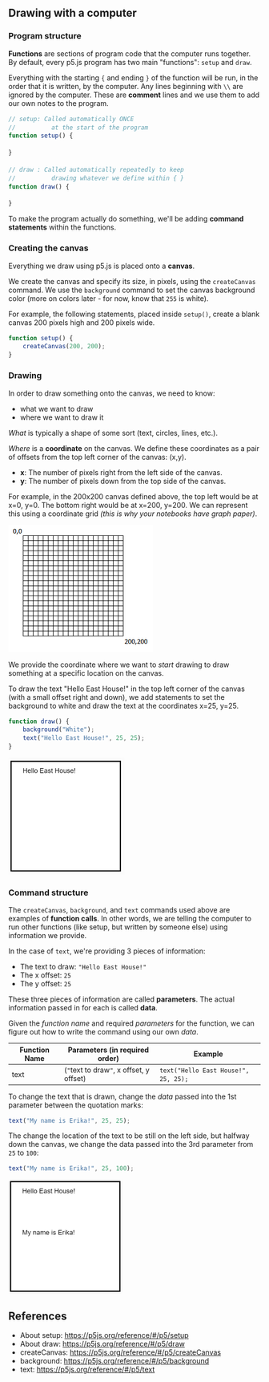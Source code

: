 ## Drawing with a computer

### Program structure
**Functions** are sections of program code that the computer runs together. By default, every p5.js program has two main "functions": `setup` and `draw`.

Everything with the starting `{` and ending `}` of the function will be run, in the order that it is written, by the computer. Any lines beginning with `\\` are ignored by the computer. These are **comment** lines and we use them to add our own notes to the program.


```javascript
// setup: Called automatically ONCE 
//          at the start of the program
function setup() {
    
}

// draw : Called automatically repeatedly to keep
//          drawing whatever we define within { }
function draw() {

}

 ```
 
 To make the program actually do something, we'll be adding **command statements** within the functions.

### Creating the canvas
Everything we draw using p5.js is placed onto a **canvas**. 

We create the canvas and specify its size, in pixels, using the `createCanvas` command. We use the `background` command to set the canvas background color (more on colors later - for now, know that `255` is white).

For example, the following statements, placed inside `setup()`, create a blank canvas 200 pixels high and 200 pixels wide.

```javascript
function setup() {
    createCanvas(200, 200);
}
```

### Drawing
In order to draw something onto the canvas, we need to know:
- what we want to draw
- where we want to draw it

*What* is typically a shape of some sort (text, circles, lines, etc.).

*Where* is a **coordinate** on the canvas. We define these coordinates as a pair of offsets from the top left corner of the canvas: (x,y).
- **x**: The number of pixels right from the left side of the canvas.
- **y**: The number of pixels down from the top side of the canvas.

For example, in the 200x200 canvas defined above, the top left would be at x=0, y=0. The bottom right would be at x=200, y=200. We can represent this using a coordinate grid *(this is why your notebooks have graph paper)*.

![Sample canvas](images/canvas200_200.PNG)

We provide the coordinate where we want to *start* drawing to draw something at a specific location on the canvas.

To draw the text "Hello East House!" in the top left corner of the canvas (with a small offset right and down), we add statements to set the background to white and draw the text at the coordinates x=25, y=25.

```javascript
function draw() {
    background("White");
    text("Hello East House!", 25, 25);
}
```

![Hello East House](images/HelloEH.PNG)

### Command structure
The `createCanvas`, `background`, and `text` commands used above are examples of **function calls**. In other words, we are telling the computer to run other functions (like setup, but written by someone else) using information we provide.

In the case of `text`, we're providing 3 pieces of information:
- The text to draw: `"Hello East House!"`
- The x offset: `25`
- The y offset: `25`

These three pieces of information are called **parameters**. The actual information passed in for each is called **data**.

Given the *function name* and required *parameters* for the function, we can figure out how to write the command using our own *data*.

| Function Name | Parameters (in required order) | Example |
|----------|----------------------------------|----|
| text | (`"`text to draw`"`, x offset, y offset) | `text("Hello East House!", 25, 25);` |

To change the text that is drawn, change the *data* passed into the 1st parameter between the quotation marks:

```javascript
text("My name is Erika!", 25, 25);
```

The change the location of the text to be still on the left side, but halfway down the canvas, we change the data passed into the 3rd parameter from `25` to `100`:
```javascript
text("My name is Erika!", 25, 100);
```

![My name is...](images/MyNameIs.PNG)

## References
- About setup: <a href="https://p5js.org/reference/#/p5/setup" target="_blank">https://p5js.org/reference/#/p5/setup</a>
- About draw: <a href="https://p5js.org/reference/#/p5/draw" target="_blank">https://p5js.org/reference/#/p5/draw</a>
- createCanvas: <a href="https://p5js.org/reference/#/p5/createCanvas" target="_blank">https://p5js.org/reference/#/p5/createCanvas</a>
- background: <a href="https://p5js.org/reference/#/p5/background" target="_blank">https://p5js.org/reference/#/p5/background</a>
- text: <a href="https://p5js.org/reference/#/p5/text" target="_blank">https://p5js.org/reference/#/p5/text</a>
